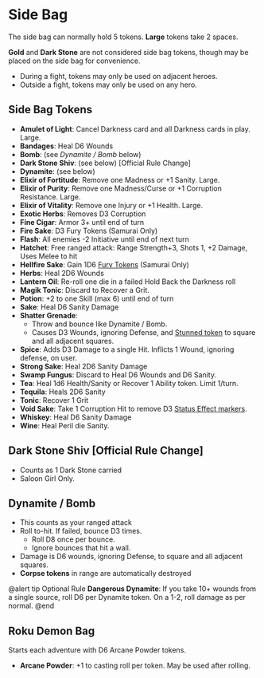 ﻿# Side Bag

The side bag can normally hold 5 tokens. **Large** tokens take 2 spaces.

**Gold** and **Dark Stone** are not considered side bag tokens, though may be placed on the side bag for convenience.

* During a fight, tokens may only be used on adjacent heroes.
* Outside a fight, tokens may only be used on any hero.

## Side Bag Tokens

* **Amulet of Light**: Cancel Darkness card and all Darkness cards in play. Large.
* **Bandages**: Heal D6 Wounds
* **Bomb**: (see *Dynamite / Bomb* below)
* **Dark Stone Shiv**: (see below) [Official Rule Change]
* **Dynamite**: (see below)
* **Elixir of Fortitude**: Remove one Madness or +1 Sanity. Large.
* **Elixir of Purity**: Remove one Madness/Curse or +1 Corruption Resistance. Large.
* **Elixir of Vitality**: Remove one Injury or +1 Health. Large.
* **Exotic Herbs**: Removes D3 Corruption
* **Fine Cigar**: Armor 3+ until end of turn
* **Fire Sake**: D3 Fury Tokens (Samurai Only)
* **Flash**: All enemies -2 Initiative until end of next turn
* **Hatchet**: Free ranged attack: Range Strength+3, Shots 1, +2 Damage, Uses Melee to hit
* **Hellfire Sake**: Gain 1D6 [Fury Tokens](AbilityTokens.htm) (Samurai Only)
* **Herbs**: Heal 2D6 Wounds
* **Lantern Oil**: Re-roll one die in a failed Hold Back the Darkness roll
* **Magik Tonic**: Discard to Recover a Grit.
* **Potion**: +2 to one Skill (max 6) until end of turn
* **Sake**: Heal D6 Sanity Damage
* **Shatter Grenade**: 
  * Throw and bounce like Dynamite / Bomb.
  * Causes D3 Wounds, ignoring Defense, and [Stunned token](Status.htm) to square and all adjacent squares.
* **Spice**: Adds D3 Damage to a single Hit. Inflicts 1 Wound, ignoring defense, on user.
* **Strong Sake**: Heal 2D6 Sanity Damage
* **Swamp Fungus**: Discard to Heal D6 Wounds and D6 Sanity.
* **Tea**: Heal 1d6 Health/Sanity or Recover 1 Ability token. Limit 1/turn.
* **Tequila**: Heals 2D6 Sanity
* **Tonic**: Recover 1 Grit
* **Void Sake**: Take 1 Corruption Hit to remove D3 [Status Effect markers](Status.htm). 
* **Whiskey**: Heal D6 Sanity Damage
* **Wine**: Heal Peril die Sanity. 

## Dark Stone Shiv [Official Rule Change]

* Counts as 1 Dark Stone carried
* Saloon Girl Only.

## Dynamite / Bomb

* This counts as your ranged attack
* Roll to-hit. If failed, bounce D3 times. 
  * Roll D8 once per bounce.
  * Ignore bounces that hit a wall.
* Damage is D6 wounds, ignoring Defense, to square and all adjacent squares.
* **Corpse tokens** in range are automatically destroyed

@alert tip
Optional Rule **Dangerous Dynamite**: If you take 10+ wounds from a single source, roll D6 per Dynamite token. On a 1-2, roll damage as per normal.
@end

## Roku Demon Bag

Starts each adventure with D6 Arcane Powder tokens.

* **Arcane Powder**: +1 to casting roll per token. May be used after rolling.

